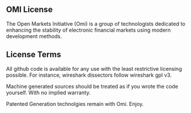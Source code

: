 ## OMI License

The Open Markets Initiative (Omi) is a group of technologists dedicated to enhancing the stability of electronic financial markets using modern development methods.

## License Terms

All github code is available for any use with the least restrictive licensing possible.  For instance, wireshark dissectors follow wireshark gpl v3.  

Machine generated sources should be treated as if you wrote the code yourself.  With no implied warranty.

Patented Generation technolgies remain with Omi.
Enjoy.